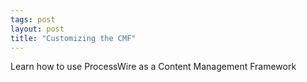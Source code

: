 ```yaml
---
tags: post
layout: post
title: "Customizing the CMF"
---
```


Learn how to use ProcessWire as a Content Management Framework
